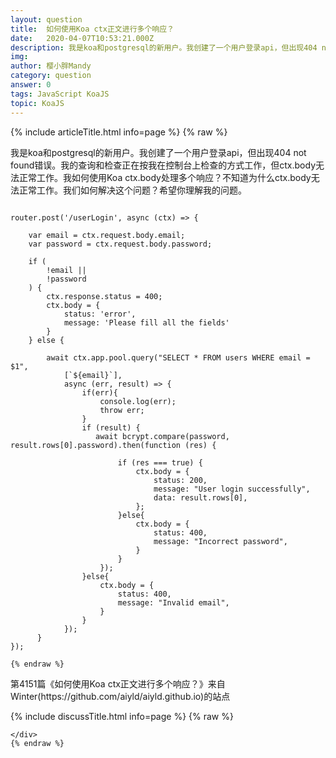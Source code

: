 ```yaml
---
layout: question
title:  如何使用Koa ctx正文进行多个响应？
date:   2020-04-07T10:53:21.000Z
description: 我是koa和postgresql的新用户。我创建了一个用户登录api，但出现404 not found错误。我的查询和检查正在按我在控制台上检查的方式工作...
img: 
author: 樱小胖Mandy
category: question
answer: 0
tags: JavaScript KoaJS
topic: KoaJS
---
```

<div class="article-root">
  <div class="article">
    {% include articleTitle.html info=page %}
    {% raw %}
    <div class="article-content"><p><font style="vertical-align: inherit;"><font style="vertical-align: inherit;">我是koa和postgresql的新用户。</font><font style="vertical-align: inherit;">我创建了一个用户登录api，但出现404 not found错误。</font><font style="vertical-align: inherit;">我的查询和检查正在按我在控制台上检查的方式工作，但ctx.body无法正常工作。</font><font style="vertical-align: inherit;">我如何使用Koa ctx.body处理多个响应？</font><font style="vertical-align: inherit;">不知道为什么ctx.body无法正常工作。</font><font style="vertical-align: inherit;">我们如何解决这个问题？</font><font style="vertical-align: inherit;">希望你理解我的问题。</font></font></p>

<pre><code><font></font>
router.post('/userLogin', async (ctx) =&gt; {<font></font>
<font></font>
    var email = ctx.request.body.email;<font></font>
    var password = ctx.request.body.password;<font></font>
<font></font>
    if (<font></font>
        !email ||<font></font>
        !password<font></font>
    ) {<font></font>
        ctx.response.status = 400;<font></font>
        ctx.body = {<font></font>
            status: 'error',<font></font>
            message: 'Please fill all the fields'<font></font>
        }<font></font>
    } else {<font></font>
<font></font>
        await ctx.app.pool.query("SELECT * FROM users WHERE email = $1",<font></font>
            [`${email}`],<font></font>
            async (err, result) =&gt; {<font></font>
                if(err){<font></font>
                    console.log(err);<font></font>
                    throw err;<font></font>
                }<font></font>
                if (result) {<font></font>
                   await bcrypt.compare(password, result.rows[0].password).then(function (res) {<font></font>
<font></font>
                        if (res === true) {<font></font>
                            ctx.body = {<font></font>
                                status: 200,<font></font>
                                message: "User login successfully",<font></font>
                                data: result.rows[0],<font></font>
                            };<font></font>
                        }else{<font></font>
                            ctx.body = {<font></font>
                                status: 400,<font></font>
                                message: "Incorrect password",<font></font>
                            }<font></font>
                        }<font></font>
                    });<font></font>
                }else{<font></font>
                    ctx.body = {<font></font>
                        status: 400,<font></font>
                        message: "Invalid email",<font></font>
                    }<font></font>
                }<font></font>
            });<font></font>
      }<font></font>
});<font></font>
</code></pre></div>
    {% endraw %}
  </div>
  <p class="winter_mark">第4151篇《如何使用Koa ctx正文进行多个响应？》来自Winter(https://github.com/aiyld/aiyld.github.io)的站点</p>
  <div class="discuss-wrapper">
    {% include discussTitle.html info=page %}
    {% raw %}
    <div class="discuss-list">
    
    </div>
    {% endraw %}
  </div>
<div>
